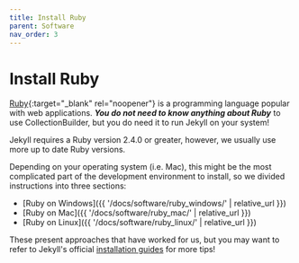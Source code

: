 ```yaml
---
title: Install Ruby
parent: Software
nav_order: 3
---
```


# Install Ruby

[Ruby](https://www.ruby-lang.org/en/){:target="_blank" rel="noopener"} is a programming language popular with web applications.
**_You do not need to know anything about Ruby_** to use CollectionBuilder, but you do need it to run Jekyll on your system!

Jekyll requires a Ruby version 2.4.0 or greater, however, we usually use more up to date Ruby versions. 

Depending on your operating system (i.e. Mac), this might be the most complicated part of the development environment to install, so we divided instructions into three sections:

- [Ruby on Windows]({{ '/docs/software/ruby_windows/' | relative_url }})
- [Ruby on Mac]({{ '/docs/software/ruby_mac/' | relative_url }})
- [Ruby on Linux]({{ '/docs/software/ruby_linux/' | relative_url }})

These present approaches that have worked for us, but you may want to refer to Jekyll's official [installation guides](https://jekyllrb.com/docs/installation/) for more tips!
